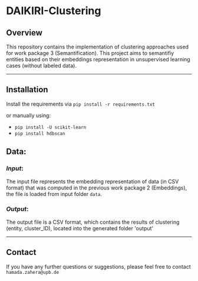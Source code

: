 # DAIKIRI-Clustering

## Overview
This repository contains the implementation of clustering approaches used for work package 3 (Semantification). 
This project aims to semantifiy entities based on their embeddings representation in unsupervised learning cases (without labeled data). 

--- 
## Installation 
Install the requirements via ```pip install -r requirements.txt```

or manually using: 
* ```pip install -U scikit-learn```
* ```pip install hdbscan```

 
## Data: 

### *Input*: 
The input file represents the embedding representation of data (in CSV format) that was computed in the previous work package 2 (Embeddings), the file is loaded from input folder `data`.

### *Output*:

The output file is a CSV format, which contains the results of clustering (entity, cluster_ID), located into the generated folder 'output' 

---
## Contact
If you have any further questions or suggestions, please feel free to contact `hamada.zahera@upb.de`
